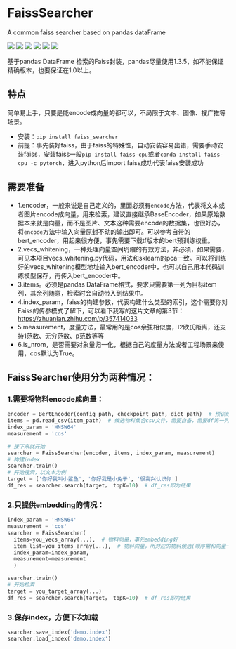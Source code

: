 # FaissSearcher
A common faiss searcher based on pandas dataFrame

[![](https://img.shields.io/badge/知乎-MECH-blue)](https://www.zhihu.com/people/ha-ha-ha-67-42-64)
![](https://img.shields.io/static/v1?label=tensorflow&message=2.3.2&color=orange)
![](https://img.shields.io/static/v1?label=faiss-cpu&message=1.7.x&color=maroon)
![](https://img.shields.io/static/v1?label=pandas&message=1.3.5&color=yellow)
![](https://img.shields.io/static/v1?label=bert4keras&message=0.10.8&color=silver)
![](https://img.shields.io/static/v1?label=keras&message=2.4.3&color=silver)


基于pandas DataFrame 检索的Faiss封装，pandas尽量使用1.3.5，如不能保证精确版本，也要保证在1.0以上。
## 特点
简单易上手，只要是能encode成向量的都可以，不局限于文本、图像、搜广推等场景。
  - 安装：`pip install faiss_searcher`
  - 前提：事先装好faiss，由于faiss的特殊性，自动安装容易出错，需要手动安装faiss，安装faiss一般`pip install faiss-cpu`或者`conda install faiss-cpu -c pytorch`，进入python后import faiss成功代表faiss安装成功
## 需要准备
  - 1.encoder，一般来说是自己定义的，里面必须有`encode`方法，代表将文本或者图片encode成向量，用来检索，建议直接继承BaseEncoder，如果原始数据本来就是向量，而不是图片、文本这种需要encode的数据集，也很好办，将`encode`方法中输入向量原封不动的输出即可。可以参考自带的bert_encoder，用起来很方便，事先需要下载tf版本的bert预训练权重。
  - 2.vecs_whitening，一种处理向量空间坍缩的有效方法，非必须，如果需要，可见本项目vecs_whitening.py代码，用法和sklearn的pca一致。可以将训练好的vecs_whitening模型地址输入bert_encoder中，也可以自己用本代码训练模型保存，再传入bert_encoder中。
  - 3.items。必须是pandas DataFrame格式，要求只需要第一列为目标item列，其余列随意，检索时会自动带入到结果中。
  - 4.index_param，faiss的构建参数，代表构建什么类型的索引，这个需要你对Faiss的传参模式了解下，可以看下我写的这片文章的第3节：https://zhuanlan.zhihu.com/p/357414033
  - 5.measurement，度量方法，最常用的是cos余弦相似度，l2欧氏距离，还支持1范数、无穷范数、p范数等等
  - 6.is_nrom，是否需要对象量归一化，根据自己的度量方法或者工程场景来使用，cos默认为True。

## FaissSearcher使用分为两种情况：
### 1.需要将物料encode成向量：
```python
encoder = BertEncoder(config_path, checkpoint_path, dict_path)  # 预训练权重自己得准备好，也可以是自己写的encoder，必须有encode或者predict方法，基本只要通过keras/tf2实现的模型都可以，作用是将物料encode成向量。
items = pd.read_csv(item_path)  # 候选物料集合csv文件，需要自备，需要df第一列是候选物料，其他列会在检索时自动带出。
index_param = 'HNSW64'
measurement = 'cos'

# 接下来就开始
searcher = FaissSearcher(encoder, items, index_param, measurement)
# 构建index
searcher.train()
# 开始搜索，以文本为例
target = ['你好我叫小鲨鱼', '你好我是小兔子', '很高兴认识你']
df_res = searcher.search(target， topK=10)  # df_res即为结果
```

### 2.只提供embedding的情况：
```python
index_param = 'HNSW64'
measurement = 'cos'
searcher = FaissSearcher(
  items=you_vecs_array(...),  # 物料向量，事先embedding好
  item_list=you_items_array(...),  # 物料向量，所对应的物料候选(顺序需和向量一致)
  index_param=index_param, 
  measurement=measurement
  )

searcher.train()
# 开始检索
target = you_target_array(...)
df_res = searcher.search(target， topK=10)  # df_res即为结果
```

### 3.保存index，方便下次加载
```python
searcher.save_index('demo.index')
searcher.load_index('demo.index')
```
